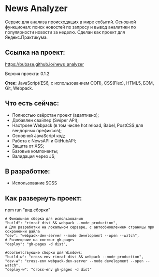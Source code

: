 # News Analyzer
Cервис для анализа происходящих в мире событий. Основной функционал: поиск новостей по запросу и вывод аналитики по популярности новости за неделю. Сделан как проект для Яндекс.Практикума.

## Ссылка на проект:
https://bubase.github.io/news_analyzer

Версия проекта: 0.1.2

**Стек:** JavaScript(ES6, с использованием ООП), CSS(Flex), HTML5, БЭМ, Git, Webpack.

## Что есть сейчас:
- Полностью свёрстан проект (адаптивно);
- Добавлен свайпер (Swiper API);
- Настроен Webpack (в том числе hot reload, Babel, PostCSS для вендорных префиксов);
- Основной JavaScript код;
- Работа с NewsAPI и GitHubAPI;
- Защита от XSS;
- Базовые компоненты;
- Валидация через JS;

## В разработке:
- Использование SCSS

## Как развернуть проект:
npm run "вид сборки"
```
# Финальная сборка для использования
"build": "rimraf dist && webpack --mode production",
# Для разработки на локальном сервере, с автообновлением страницы при сохранении файла
"dev": "webpack-dev-server --mode development --open --watch",
# Размещение на хостинг gh-pages
"deploy": "gh-pages -d dist",

#Соответствующие сборки для Windows:
"build-w": "cross-env rimraf dist && webpack --mode production",
"dev-w": "cross-env webpack-dev-server --mode development --open --watch",
"deploy-w": "cross-env gh-pages -d dist"
```

